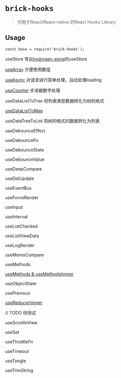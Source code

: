 # `brick-hooks`

> 可用于React/React-native 的React Hooks Library

## Usage

```
const base = require('brick-hooks');
```
useStore 导出[hydrogen-store](../store-next/README.md)的useStore

[useArray](./src/useArray/README.md) 方便使用数组

[useAsync](./src/useAsync/README.md) 对请求进行简单处理，自动处理loading

[useCounter](./src/useCounter/README.md) 步进器数字处理

useDataListToTree 将列表类型数据转化为树的格式

[useDataListToMap](./src/useDataListToMap/README.md)

useDataTreeToList 将树的格式的数据转化为列表

useDebounceEffect

useDebounceFn

useDebounceState

useDebounceValue

useDeepCompare

useDidUpdate

useEventBus

useForceRender

useInput

useInterval

useListChecked

useListViewData

useLogRender

useMemoCompare

useMethods

[useMethods & useMethodsImmer](./src/useMethods/README.md)

useObjectState

usePrevious

[useReducerImmer](./src/useReducerImmer/README.md)

// TODO 待测试

useScrollInView

useSet

useThrottleFn



useTimeout

useToogle

useTrimString

